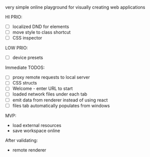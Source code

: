 very simple online playground for visually creating web applications

HI PRIO:

- [ ] localized DND for elements
- [ ] move style to class shortcut
- [ ] CSS inspector

LOW PRIO:

- [ ] device presets

Immediate TODOS:

- [ ] proxy remote requests to local server
- [ ] CSS structs
- [ ] Welcome - enter URL to start
- [ ] loaded network files under each tab
- [ ] emit data from renderer instead of using react
- [ ] files tab automatically populates from windows

MVP:

- load external resources
- save workspace online

After validating:

- remote renderer

